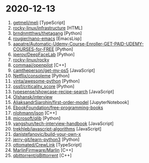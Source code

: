 # 2020-12-13

1. [getmeli/meli](https://github.com/getmeli/meli "") [TypeScript]
2. [rocky-linux/infrastructure](https://github.com/rocky-linux/infrastructure "") [HTML]
3. [brndnmtthws/thetagang](https://github.com/brndnmtthws/thetagang "ThetaGang is an IBKR bot for collecting money") [Python]
4. [rougier/nano-emacs](https://github.com/rougier/nano-emacs "GNU Emacs / N Λ N O - Emacs made simple") [EmacsLisp]
5. [aapatre/Automatic-Udemy-Course-Enroller-GET-PAID-UDEMY-COURSES-for-FREE](https://github.com/aapatre/Automatic-Udemy-Course-Enroller-GET-PAID-UDEMY-COURSES-for-FREE "Do you want to LEARN NEW STUFF for FREE? Don't worry, with the power of web-scraping and automation, this script will find the necessary Udemy coupons & enroll you for PAID UDEMY COURSES, ABSOLUTELY FREE!") [Python]
6. [iperov/DeepFaceLab](https://github.com/iperov/DeepFaceLab "DeepFaceLab is the leading software for creating deepfakes.") [Python]
7. [rocky-linux/rocky](https://github.com/rocky-linux/rocky "Rocky Linux is a community enterprise Operating System designed to be 100% bug-for-bug compatible with Enterprise Linux created in response to the effective discontinuation of CentOS.") 
8. [commaai/openpilot](https://github.com/commaai/openpilot "openpilot is an open source driver assistance system. openpilot performs the functions of Automated Lane Centering and Adaptive Cruise Control for over 85 supported car makes and models.") [C++]
9. [camtheperson/get-my-ps5](https://github.com/camtheperson/get-my-ps5 "A CLI utility to help people secure a PlayStation 5 (PS5).") [JavaScript]
10. [Netflix/consoleme](https://github.com/Netflix/consoleme "ConsoleMe consolidates the management of multiple AWS accounts into a single interface. It allows your end-users and administrators to get credentials for your different accounts, and allows your users/administrators to manage or request cloud permissions.") [Python]
11. [vinta/awesome-python](https://github.com/vinta/awesome-python "A curated list of awesome Python frameworks, libraries, software and resources") [Python]
12. [ossf/criticality_score](https://github.com/ossf/criticality_score "Gives criticality score for an open source project") [Python]
13. [typesense/showcase-recipe-search](https://github.com/typesense/showcase-recipe-search "An app showing Typesense Search in action on a 2M recipe database") [JavaScript]
14. [Olshansk/interview](https://github.com/Olshansk/interview "Everything you need to prepare for your technical interview") 
15. [AliaksandrSiarohin/first-order-model](https://github.com/AliaksandrSiarohin/first-order-model "This repository contains the source code for the paper First Order Motion Model for Image Animation") [JupyterNotebook]
16. [EbookFoundation/free-programming-books](https://github.com/EbookFoundation/free-programming-books "📚 Freely available programming books") 
17. [nlohmann/json](https://github.com/nlohmann/json "JSON for Modern C++") [C++]
18. [microsoft/qlib](https://github.com/microsoft/qlib "Qlib is an AI-oriented quantitative investment platform, which aims to realize the potential, empower the research, and create the value of AI technologies in quantitative investment. With Qlib, you can easily try your ideas to create better Quant investment strategies.") [Python]
19. [yangshun/tech-interview-handbook](https://github.com/yangshun/tech-interview-handbook "💯 Materials to help you rock your next coding interview") [JavaScript]
20. [trekhleb/javascript-algorithms](https://github.com/trekhleb/javascript-algorithms "📝 Algorithms and data structures implemented in JavaScript with explanations and links to further readings") [JavaScript]
21. [danistefanovic/build-your-own-x](https://github.com/danistefanovic/build-your-own-x "🤓 Build your own (insert technology here)") 
22. [jerry-git/learn-python3](https://github.com/jerry-git/learn-python3 "Jupyter notebooks for teaching/learning Python 3") [Python]
23. [ottomated/CrewLink](https://github.com/ottomated/CrewLink "Free, open, Among Us Proximity Chat") [TypeScript]
24. [MarlinFirmware/Marlin](https://github.com/MarlinFirmware/Marlin "Marlin is an optimized firmware for RepRap 3D printers based on the Arduino platform. | Many commercial 3D printers come with Marlin installed. Check with your vendor if you need source code for your specific machine.") [C++]
25. [qbittorrent/qBittorrent](https://github.com/qbittorrent/qBittorrent "qBittorrent BitTorrent client") [C++]
